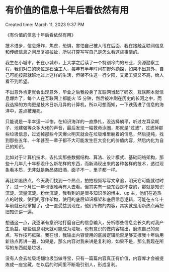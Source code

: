 # 有价值的信息十年后看依然有用

Created time: March 11, 2023 9:37 PM

《有价值的信息十年后看依然有用》

技术进步，信息爆炸，焦虑，恐惧，害怕自己被人甩在后面，我在接触互联网信息和传统信息之间反复被拉扯，所以打算写写自己是怎么看这些事情的。

我生在小城市，长在小城市，上大学之后读了一个特别冷门的专业，资源勘察工程，我们对口的岗位是石油工人，每年有半年时间在野外勘探，如果不出意外，自己可能按部就班地过上这样的生活，但架不住这一行夕阳，又累工资又不高，给人看不到希望。

不出意外肯定就会出现意外，毕业之后我投身了互联网当起了码农，互联网本就信息爆炸了，每个人在互联网上都能火 15 分钟，然后被冲刷在历史的长河之中，而我选择的方向更是技术日新月异的计算机，所以可想而知，一下跌落进了信息的海洋中，差点被淹死。

只能说是一半幸运一半惨，在知识海洋的一直挣扎，没选择躺平，听过左耳朵耗子、池建强等众多大佬的声音，最后发现一幅救命泳圈，那就是“过滤”，过滤掉那些垃圾信息，过滤掉那些今天爆火明天就会在垃圾堆里躺着的信息，然后提纯，找到那些五年、十年甚至一辈子都不大可能发生巨大变化的价值内容，然后内化为自己的知识。

比如对于计算机技术，去扎实那些数据结构、算法、设计模式、基础网络架构，那些十几年几十年都没什么新花样的东西，而新涌现出来的各种各样的技术，透过现象看本质，无非就是新品装旧酒，面子不一，里子都一样。

再比如追热点，今天我们找到一个热点，拍拍视频写写文章追，明天它可能就过时了，过一个月过一年也很难再有人去看。但其实有一些东西是不变的，那就是知识沉淀、流量沉淀、粉丝沉淀，我看到的是很多知识类的博主、up 主，他们在追热点的时候，使用的写作架构，使用的底层知识框架和底层信息逻辑，可能在五年十年前就已经掌握了，也一直受益到现在，他们所做的内容，其实就是用新热点再把旧知识讲一遍。

想通这一点，我逐渐有意识地打磨自己的信息输入，分析哪些信息会长久的对我产生助益，哪些信息明天就可能成为垃圾，也有意识的做内容输出，磨炼自己的观点，写作技巧框架。我在想，我输出内容使用的底层逻辑能否足够支撑我十年后用新热点再讲一遍，如果是，那么内容对我来讲是复利的，如果不是，那么我现在所写的东西就是垃圾。

没有人会去垃圾场翻垃圾当做寻宝，只有一篇篇内容真正有价值，内容库才会被提炼成一座宝藏，在以后的时间里不断吸引别人，形成复利。